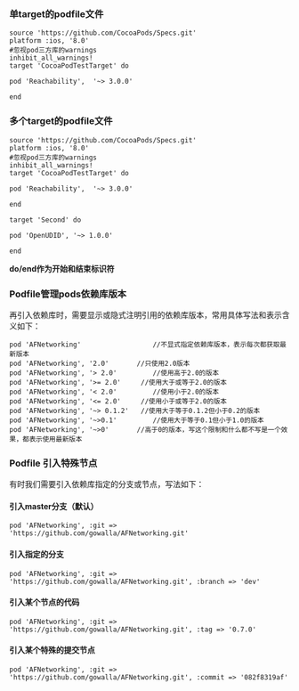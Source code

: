 ### 单target的podfile文件

```
source 'https://github.com/CocoaPods/Specs.git'
platform :ios, '8.0'
#忽视pod三方库的warnings
inhibit_all_warnings!
target 'CocoaPodTestTarget' do

pod 'Reachability',  '~> 3.0.0'

end
```

###  多个target的podfile文件

```
source 'https://github.com/CocoaPods/Specs.git'
platform :ios, '8.0'
#忽视pod三方库的warnings
inhibit_all_warnings!
target 'CocoaPodTestTarget' do

pod 'Reachability',  '~> 3.0.0'

end

target 'Second' do

pod 'OpenUDID', '~> 1.0.0'

end
```

**do/end作为开始和结束标识符**

### Podfile管理pods依赖库版本

再引入依赖库时，需要显示或隐式注明引用的依赖库版本，常用具体写法和表示含义如下：

```
pod 'AFNetworking'      			//不显式指定依赖库版本，表示每次都获取最新版本
pod 'AFNetworking', '2.0'     	//只使用2.0版本
pod 'AFNetworking', '> 2.0'     	//使用高于2.0的版本
pod 'AFNetworking', '>= 2.0'     //使用大于或等于2.0的版本
pod 'AFNetworking', '< 2.0'     	//使用小于2.0的版本
pod 'AFNetworking', '<= 2.0'     //使用小于或等于2.0的版本
pod 'AFNetworking', '~> 0.1.2'   //使用大于等于0.1.2但小于0.2的版本
pod 'AFNetworking', '~>0.1'     	//使用大于等于0.1但小于1.0的版本
pod 'AFNetworking', '~>0'     	//高于0的版本，写这个限制和什么都不写是一个效果，都表示使用最新版本
```

### Podfile 引入特殊节点
有时我们需要引入依赖库指定的分支或节点，写法如下：

#### 引入master分支（默认）
	pod 'AFNetworking', :git => 'https://github.com/gowalla/AFNetworking.git'
	
#### 引入指定的分支
	pod 'AFNetworking', :git => 'https://github.com/gowalla/AFNetworking.git', :branch => 'dev'

#### 引入某个节点的代码
	pod 'AFNetworking', :git => 'https://github.com/gowalla/AFNetworking.git', :tag => '0.7.0'
	
#### 引入某个特殊的提交节点
	pod 'AFNetworking', :git => 'https://github.com/gowalla/AFNetworking.git', :commit => '082f8319af'
